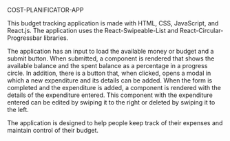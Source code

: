 COST-PLANIFICATOR-APP

This budget tracking application is made with HTML, CSS, JavaScript, and React.js. The application uses the React-Swipeable-List and React-Circular-Progressbar libraries.

The application has an input to load the available money or budget and a submit button. When submitted, a component is rendered that shows the available balance and the spent balance as a percentage in a progress circle. In addition, there is a button that, when clicked, opens a modal in which a new expenditure and its details can be added. When the form is completed and the expenditure is added, a component is rendered with the details of the expenditure entered. This component with the expenditure entered can be edited by swiping it to the right or deleted by swiping it to the left.

The application is designed to help people keep track of their expenses and maintain control of their budget.
